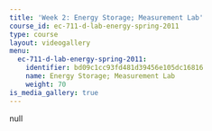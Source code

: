 ```yaml
---
title: 'Week 2: Energy Storage; Measurement Lab'
course_id: ec-711-d-lab-energy-spring-2011
type: course
layout: videogallery
menu:
  ec-711-d-lab-energy-spring-2011:
    identifier: bd09c1cc93fd481d39456e105dc16816
    name: Energy Storage; Measurement Lab
    weight: 70
is_media_gallery: true
---
```

null